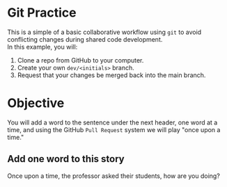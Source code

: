 # Git Practice #

This is a simple of a basic collaborative workflow using `git` to avoid conflicting changes during shared code development.  
In this example, you will:  
1. Clone a repo from GitHub to your computer.  
2. Create your own `dev/<initials>` branch.  
3. Request that your changes be merged back into the main branch.  

# Objective #  

You will add a word to the sentence under the next header, one word at a time, and using the GitHub `Pull Request` system we will play "once upon a time."  

## Add one word to this story ##  
Once upon a time, the professor asked their students, how are you doing? 